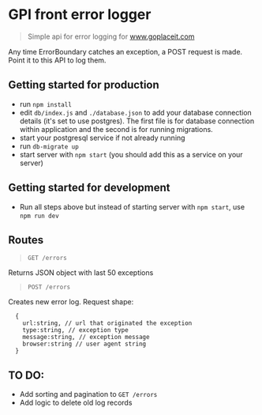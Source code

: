 # GPI front error logger

> Simple api for error logging for www.goplaceit.com

Any time ErrorBoundary catches an exception, a POST request is made. Point it to this API to log them.

## Getting started for production

- run `npm install`
- edit `db/index.js` and `./database.json` to add your database connection details (it's set to use postgres). The first file is for database connection within application and the second is for running migrations.
- start your postgresql service if not already running
- run `db-migrate up`
- start server with `npm start` (you should add this as a service on your server)

## Getting started for development

- Run all steps above but instead of starting server with `npm start`, use `npm run dev`

## Routes

> `GET /errors`

Returns JSON object with last 50 exceptions

> `POST /errors`

Creates new error log. Request shape:

```
  {
    url:string, // url that originated the exception
    type:string, // exception type
    message:string, // exception message
    browser:string // user agent string
  }
```

## TO DO:

- Add sorting and pagination to `GET /errors`
- Add logic to delete old log records
